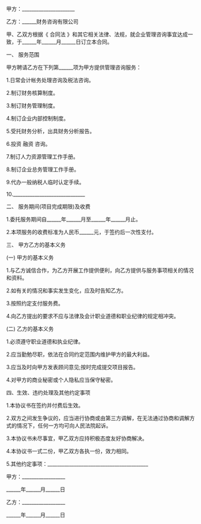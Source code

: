 
 


甲方：______________________


乙方：______财务咨询有限公司


甲、乙双方根据《 
合同法
 》和其它相关法律、法规，就企业管理咨询事宜达成一致，于______年______月______日订立本合同。


一、 服务范围


甲方聘请乙方在下列第______项为甲方提供管理咨询服务：


1.日常会计帐务处理咨询及税法咨询。


2.制订财务核算制度。


3.制订财务管理制度。


4.制订企业内部控制制度。


5.受托财务分析，出具财务分析报告。


6.投资
融资
咨询。


7.制订人力资源管理工作手册。


8.制订企业总务管理工作手册。


9.代办一般纳税人临时认定手续。


10.______________________________


二、 服务期间(项目完成期限)及收费


1.委托服务期间自______年______月至______年______月止。


2.本项服务的收费标准为人民币______元，于签约后一次性支付。


三、 甲方乙方的基本义务


(一) 甲方的基本义务


1.与乙方诚信合作，为乙方开展工作提供便利，向乙方提供与服务事项相关的情况和资料。


2.如有关的情况和事实发生变化，应及时告知乙方。


3.按照约定支付服务费。


4.向乙方提出的要求不应与法律及会计职业道德和职业纪律的规定相冲突。


(二) 乙方的基本义务


1.必须遵守职业道德和执业纪律。


2.应当勤勉尽职，依法在合同约定范围内维护甲方的最大利益。


3.应当及时向甲方发表顾问意见;按时完成提交项目报告。


4.对甲方的商业秘密或个人隐私应当保守秘密。


四、生效、违约处理及其他约定事项


1.本协议书在签约并付费后生效。


2.双方之间发生争议的，应当进行协商或由第三方调解，在无法通过协商和调解方式的情况下，任何一方均可向人民法院起诉。


3.本协议书未尽事宜，甲乙双方应持积极态度友好协商解决。


4.本协议书一式二份，甲乙双方各执一份，效力相同。


5.其他约定事项：__________________________________________


甲方：__________________


______年______月______日


乙方：__________________


______年______月______日
 


 

 
 
 
 
 
  


  
 

  


  


  
 
 
 
 

